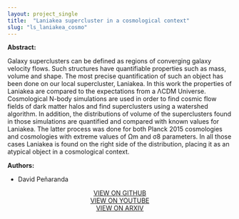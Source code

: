 ```yaml
---
layout: project_single
title:  "Laniakea supercluster in a cosmological context"
slug: "ls_laniakea_cosmo"
---
```

**Abstract:**

Galaxy superclusters can be defined as regions of converging galaxy velocity flows. Such structures have quantifiable properties such as mass, volume and shape. The most precise quantification of such an object has been done on our local supercluster, Laniakea. In this work the properties of Laniakea are compared to the expectations from a ΛCDM Universe. Cosmological N-body simulations are used in order to find cosmic flow fields of dark matter halos and find superclusters using a watershed algorithm. In addition, the distributions of volume of the superclusters found in those simulations are quantified and compared with known values for Laniakea. The latter process was done for both Planck 2015 cosmologies and cosmologies with extreme values of Ωm and σ8 parameters. In all those cases Laniakea is found on the right side of the distribution, placing it as an atypical object in a cosmological context.

**Authors:**

* David Peñaranda

<center>
  <a href="https://github.com/Jose991019/LaniakeaAnalysis">VIEW ON GITHUB</a>
  <br>
  <a href="https://www.youtube.com/watch?v=vEf-RsvMVYc">VIEW ON YOUTUBE</a>
  <br>
  <a href="https://arxiv.org/abs/2010.05160">VIEW ON ARXIV</a>
</center>
